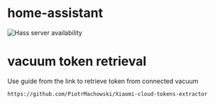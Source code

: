 # home-assistant
![Hass server availability](https://github.com/Mindtraveller/home-assistant/workflows/Hass%20server%20availability/badge.svg?branch=master&event=schedule)

# vacuum token retrieval

Use guide from the link to retrieve token from connected vacuum 
```
https://github.com/PiotrMachowski/Xiaomi-cloud-tokens-extractor
```
